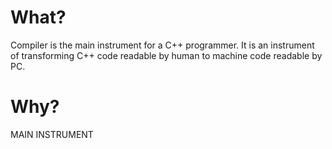 # What?

Compiler is the main instrument for a C++ programmer. It is an instrument of transforming C++ code readable by human to machine code readable by PC.

# Why?

MAIN INSTRUMENT

